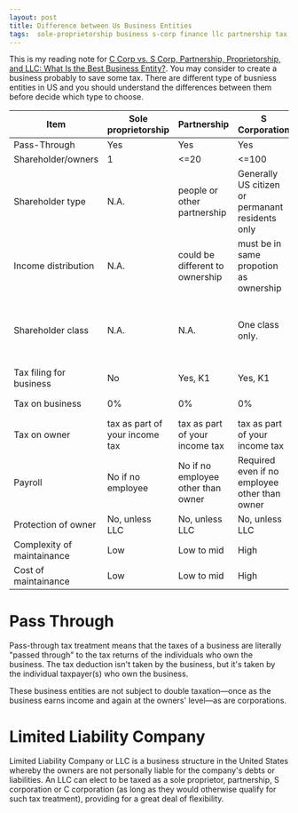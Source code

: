 ```yaml
---
layout: post
title: Difference between Us Business Entities
tags:  sole-proprietorship business s-corp finance llc partnership tax c-corp
---
```

This is my reading note for [C Corp vs. S Corp, Partnership, Proprietorship, and LLC: What Is the Best Business Entity?](https://www.toptal.com/finance/interim-cfos/c-corp-vs-s-corp). You may consider to create a business probably to save some tax. There are different type of busniess entities in US and you should understand the differences between them before decide which type to choose.



| Item                       | Sole proprietorship            | Partnership                        | S Corporation                                    | C Corporation                                                |
| -------------------------- | ------------------------------ | ---------------------------------- | ------------------------------------------------ | ------------------------------------------------------------ |
| Pass-Through               | Yes                            | Yes                                | Yes                                              | No                                                           |
| Shareholder/owners         | 1                              | <=20                               | <=100                                            | No limit.                                                    |
| Shareholder type           | N.A.                           | people or other partnership        | Generally US citizen or permanant residents only | Foreigener or foreigen entities (e.g., companies) are allowed |
| Income distribution        | N.A.                           | could be different to ownership    | must be in same propotion as ownership           | could be different to ownership                              |
| Shareholder class          | N.A.                           | N.A.                               | One class only.                                  | Different classes are allowed, e.g., A/B stock used by Google |
| Tax filing for business    | No                             | Yes, K1                            | Yes, K1                                          | Yes                                                          |
| Tax on business            | 0%                             | 0%                                 | 0%                                               | 21.0% as of now                                              |
| Tax on owner               | tax as part of your income tax | tax as part of your income tax     | tax as part of your income tax                   | 23.8% as of now                                              |
| Payroll                    | No if no employee              | No if no employee other than owner | Required even if no employee other than owner    | Required even if no employee other than owner                |
| Protection of owner        | No, unless LLC                 | No, unless LLC                     | No, unless LLC                                   | Yes.                                                         |
| Complexity of maintainance | Low                            | Low to mid                         | High                                             | High                                                         |
| Cost of maintainance       | Low                            | Low to mid                         | High                                             | High                                                         |

# Pass Through

Pass-through tax treatment means that the taxes of a business are literally "passed through" to the tax returns of the individuals who own the business. The tax deduction isn't taken by the business, but it's taken by the individual taxpayer(s) who own the business.

These business entities are not subject to double taxation—once as the business earns income and again at the owners' level—as are corporations.

# Limited Liability Company

Limited Liability Company or LLC is a business structure in the United States whereby the owners are not personally liable for the company's debts or liabilities. An LLC can elect to be taxed as a sole proprietor, partnership, S corporation or C corporation (as long as they would otherwise qualify for such tax treatment), providing for a great deal of flexibility.
